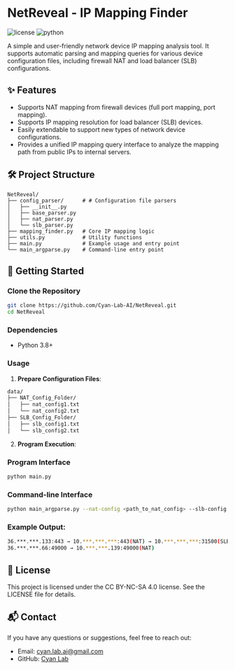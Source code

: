 # NetReveal - IP Mapping Finder

![license](https://img.shields.io/badge/license-CC%20BY--NC--SA%204.0-green.svg)
![python](https://img.shields.io/badge/python-3.8%2B-blue.svg)

A simple and user-friendly network device IP mapping analysis tool. It supports automatic parsing and mapping queries for various device configuration files, including firewall NAT and load balancer (SLB) configurations.

## ✨ Features

- Supports NAT mapping from firewall devices (full port mapping, port mapping).
- Supports IP mapping resolution for load balancer (SLB) devices.
- Easily extendable to support new types of network device configurations.
- Provides a unified IP mapping query interface to analyze the mapping path from public IPs to internal servers.

## 🛠 Project Structure

```
NetReveal/
├── config_parser/      # # Configuration file parsers
│   ├── __init__.py
│   ├── base_parser.py
│   ├── nat_parser.py
│   └── slb_parser.py
├── mapping_finder.py   # Core IP mapping logic
├── utils.py            # Utility functions
├── main.py             # Example usage and entry point
└── main_argparse.py    # Command-line entry point
```

## 🚀 Getting Started

### Clone the Repository

```bash
git clone https://github.com/Cyan-Lab-AI/NetReveal.git
cd NetReveal
```

### Dependencies

- Python 3.8+

### Usage

1. **Prepare Configuration Files**:

```bash
data/
├── NAT_Config_Folder/
│   ├── nat_config1.txt
│   └── nat_config2.txt
├── SLB_Config_Folder/
│   ├── slb_config1.txt
│   └── slb_config2.txt
```

2. **Program Execution**:

### Program Interface

```bash
python main.py
```

### Command-line Interface

```bash
python main_argparse.py --nat-config <path_to_nat_config> --slb-config <path_to_slb_config> --query <IP:PORT> [<IP:PORT> ...]
```

### Example Output:

```bash
36.***.***.133:443 → 10.***.***.***:443(NAT) → 10.***.***.***:31500(SLB)
36.***.***.66:49000 → 10.***.***.139:49000(NAT)
```

## 📃 License

This project is licensed under the CC BY-NC-SA 4.0 license. See the LICENSE file for details.

## 📬 Contact

If you have any questions or suggestions, feel free to reach out:

- Email: cyan.lab.ai@gmail.com
- GitHub: [Cyan Lab](https://github.com/Cyan-Lab-AI)
